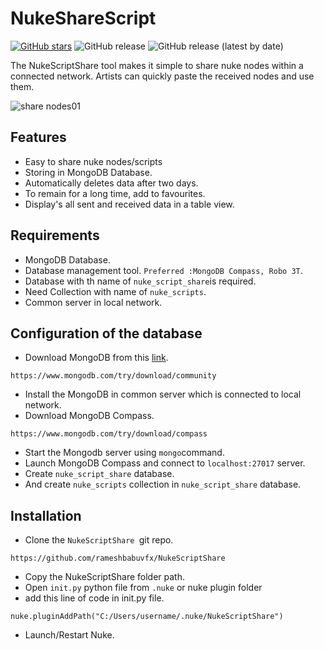 # NukeShareScript

[![GitHub stars](https://img.shields.io/github/stars/rameshbabuvfx/smart_review_tool)](https://github.com/rameshbabuvfx/smart_review_tool/stargazers) ![GitHub release](https://img.shields.io/badge/python-3.7+-green) ![GitHub release (latest by date)](https://img.shields.io/badge/nuke-11.0+-yellow)

The NukeScriptShare tool makes it simple to share nuke nodes within a connected network. Artists can quickly paste the received nodes and use them.

![share nodes01](https://user-images.githubusercontent.com/73053972/147654988-c0b58a32-71be-4bc0-bda2-18d0694679f6.png)

## Features

* Easy to share nuke nodes/scripts
* Storing in MongoDB Database.
* Automatically deletes data after two days.
* To remain for a long time, add to favourites.
* Display's all sent and received data in a table view.

## Requirements

* MongoDB Database.
* Database management tool.
  `Preferred :MongoDB Compass, Robo 3T`.
* Database with th name of `nuke_script_share`is required.
* Need Collection with name of `nuke_scripts`.
* Common server in local network.

## Configuration of the database

* Download MongoDB from this [link](https://www.mongodb.com/try/download/community).

```
https://www.mongodb.com/try/download/community
```

* Install the MongoDB in common server which is connected to local network.
* Download MongoDB Compass.

```
https://www.mongodb.com/try/download/compass
```

* Start the Mongodb server using `mongo`command.
* Launch MongoDB Compass and connect to `localhost:27017` server.
* Create `nuke_script_share` database.
* And create `nuke_scripts` collection in `nuke_script_share` database.

## Installation

* Clone the `NukeScriptShare `git repo.

```
https://github.com/rameshbabuvfx/NukeScriptShare
```

* Copy the NukeScriptShare folder path.
* Open `init.py` python file from `.nuke` or nuke plugin folder
* add this line of code in init.py file.

```
nuke.pluginAddPath("C:/Users/username/.nuke/NukeScriptShare")
```

* Launch/Restart Nuke.
  

